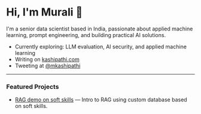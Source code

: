# Hi, I'm Murali 👋

I'm a senior data scientist based in India, passionate about applied machine learning, prompt engineering, and building practical AI solutions.

-  Currently exploring: LLM evaluation, AI security, and applied machine learning
-  Writing on [kashipathi.com](https://kashipathi.com)
-  Tweeting  at [@mkashipathi](https://twitter.com/mkashipathi)


---

###  Featured Projects

- [RAG demo on soft skills](https://github.com/methusala8/rag-softskills-demo) — Intro to RAG using custom database based on soft skills. 

